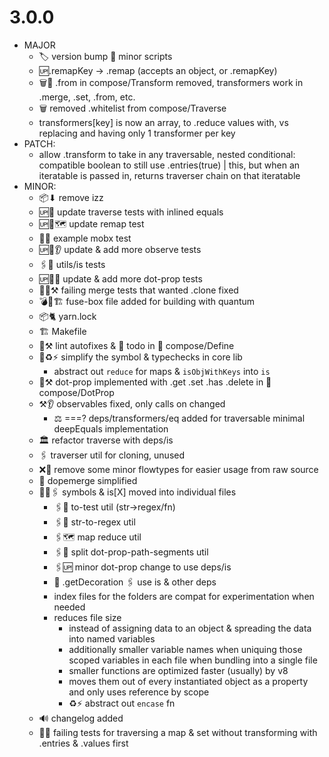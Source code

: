# 3.0.0
- MAJOR
  - 🏷 version bump 📜 minor scripts
  - 🆙.remapKey -> .remap (accepts an object, or .remapKey)
  - 🗑🤖 .from in compose/Transform removed, transformers work in .merge, .set, .from, etc.
  - 🗑 removed .whitelist from compose/Traverse
  - transformers[key] is now an array, to .reduce values with, vs replacing and having only 1 transformer per key
- PATCH:
  - allow .transform to take in any traversable, nested conditional: compatible boolean to still use .entries(true) | this, but when an iteratable is passed in, returns traverser chain on that iteratable
- MINOR:
  - 📦⬇ remove izz
  - 🆙🔬    update traverse tests with inlined equals
  - 🆙🔬🗺 update remap test
  - 📘🔬 example mobx test
  - 🆙🔬👂 update & add more observe tests
  - 🖇🔬 utils/is tests
  - 🆙🎼🔬 update & add more dot-prop tests
  - 🚨🔬⚒ failing merge tests that wanted .clone fixed
  - 💣🛅🏗 fuse-box file added for building with quantum
  - 📦🐈 yarn.lock
  - 🏗 Makefile
  - 👕⚒ lint autofixes & 📝 todo in 🎼 compose/Define
  - 👾♻️⚡ simplify the symbol & typechecks in core lib
  	- abstract out `reduce` for maps & `isObjWithKeys` into `is`
  - 🎁⚒ dot-prop implemented with .get .set .has .delete in 🎼 compose/DotProp
  - ⚒👂 observables fixed, only calls on changed
    - ⚖️ ===? deps/transformers/eq added for traversable minimal deepEquals implementation
  - 🏛️  refactor traverse with deps/is
  - 🖇   traverser util for cloning, unused
  - ❌🌊 remove some minor flowtypes for easier usage from raw source
  - 👾 dopemerge simplified
  - 📒🚚🖇 symbols & is[X] moved into individual files
  	- 🖇🎯 to-test util (str->regex/fn)
  	- 🖇🎯 str-to-regex util
  	- 🖇🗺 map reduce util
  	- 🖇🤸 split dot-prop-path-segments util
  	- 🖇🆙 minor dot-prop change to use deps/is
  	- 🍬 .getDecoration 🖇 use is & other deps
    - index files for the folders are compat for experimentation when needed
    - reduces file size
      - instead of assigning data to an object & spreading the data into named variables
      - additionally smaller variable names when uniquing those scoped variables in each file when bundling into a single file
      - smaller functions are optimized faster (usually) by v8
      - moves them out of every instantiated object as a property and only uses reference by scope
      - ♻️⚡ abstract out `encase` fn
  - 🔊 changelog added
  - 🚨🔬 failing tests for traversing a map & set without transforming with .entries & .values first
